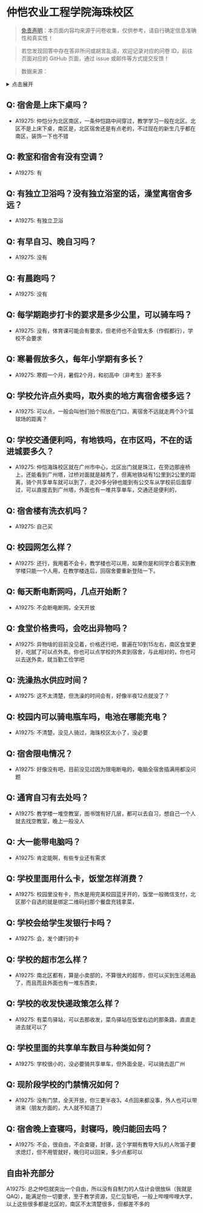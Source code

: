 # 仲恺农业工程学院海珠校区

> [免责声明](https://colleges.chat/#_3)：本页面内容均来源于问卷收集，仅供参考，请自行确定信息准确性和真实性！

> 若您发现回答中存在答非所问或胡言乱语，欢迎记录对应的问卷 ID，前往页面对应的 GitHub 页面，通过 issue 或邮件等方式提交反馈！

> 数据来源：

<details><summary>点击展开</summary>
<ul>
<li>A19275: 485298710@qq.com (2023 年 06 月)</li>
</ul>
</details>

## Q: 宿舍是上床下桌吗？

- A19275: 仲恺分为北区南区，一条仲恺路中间穿过，教学学习一般在北区。北区不是上床下桌，南区是，北区宿舍还是有点老的，不过现在的新生几乎都在南区，装饰一下也不错

## Q: 教室和宿舍有没有空调？

- A19275: 有

## Q: 有独立卫浴吗？没有独立浴室的话，澡堂离宿舍多远？

- A19275: 有独立卫浴

## Q: 有早自习、晚自习吗？

- A19275: 没有

## Q: 有晨跑吗？

- A19275: 没有

## Q: 每学期跑步打卡的要求是多少公里，可以骑车吗？

- A19275: 没有，体育课可能会有要求，但老师也不会管太多（作假都行），学校不会要求

## Q: 寒暑假放多久，每年小学期有多长？

- A19275: 寒假一个月，暑假2个月，和初高中（非考生）差不多

## Q: 学校允许点外卖吗，取外卖的地方离宿舍楼多远？

- A19275: 可以点，一般会叫他们拍个照放在门口，离宿舍不远就走两个3个篮球场的距离？

## Q: 学校交通便利吗，有地铁吗，在市区吗，不在的话进城要多久？

- A19275: 仲恺海珠校区就在广州市中心，北区出门就是珠江，在旁边那座桥上，还能看到广州塔，过桥对面就是越秀了，但离地铁站有1公里到2公里的距离，骑个共享单车就可以到了，走20多分钟也能到有公交车从学校前后面穿过，可以直接去到广州塔，外面也有一堆共享单车，交通还是便利的，

## Q: 宿舍楼有洗衣机吗？

- A19275: 自己买

## Q: 校园网怎么样？

- A19275: 还行，我用着不会卡，教学楼也可以用，如果你是和同学合着买到教学楼只能一个人用，在教学楼连后，回宿舍要重新登陆一下。

## Q: 每天断电断网吗，几点开始断？

- A19275: 不会断电断网，全天开放

## Q: 食堂价格贵吗，会吃出异物吗？

- A19275: 异物啥的目前没见着，价格还行吧，普遍在10到15左右，南区食堂更好，吃腻了可以点外卖。你也可以点学校的外卖到宿舍，与此相对的，你也可以去送外卖，就当勤工俭学吧

## Q: 洗澡热水供应时间？

- A19275: 这不太清楚，但洗澡的时间会有，好像半夜12点就没了？

## Q: 校园内可以骑电瓶车吗，电池在哪能充电？

- A19275: 不清楚，没见人骑过，海珠校区太小了，没必要

## Q: 宿舍限电情况？

- A19275: 好像没有吧，目前没见过因为限电断电的，电脑全宿舍插满用都没问题

## Q: 通宵自习有去处吗？

- A19275: 教学楼一堆空教室，图书馆有好几层，都可以去自习，想自己一个人就去找空教室，晚上一般没人

## Q: 大一能带电脑吗？

- A19275: 肯定能啊，有些专业还有需求

## Q: 学校里面用什么卡，饭堂怎样消费？

- A19275: 校园里没有卡，热水是用完美校园蓝牙开的，饭堂一般微信支付，北区那个自选的就是绑定二维码扫那个餐盘充钱拿菜，

## Q: 学校会给学生发银行卡吗？

- A19275: 会，发个建行的卡

## Q: 学校的超市怎么样？

- A19275: 南北区都有，算是小卖部的，不算很大的超市，但可以买到生活用品了，而且而且外面也有一堆东西卖，

## Q: 学校的收发快递政策怎么样？

- A19275: 有菜鸟驿站，可以去那收发，菜鸟驿站在饭堂右边的那条路，直直走进去就可以了

## Q: 学校里面的共享单车数目与种类如何？

- A19275: 学校很小的，没必要骑共享单车，但外面全是，可以骑去逛广州

## Q: 现阶段学校的门禁情况如何？

- A19275: 没有门禁，全天开放，你三更半夜3，4点回来都没事，外人也可以带进来（朋友方面的，大人就不知道了）

## Q: 宿舍晚上查寝吗，封寝吗，晚归能回去吗？

- A19275: 不会，很自由，不会查寝，封寝，这个学期有教导大队的人吹笛子要求熄灯，但不用管就好，晚归可以回来，多少点都可以

## 自由补充部分

A19275: 总之仲恺就突出一个自由，所以没有自制力的人估计会很放纵（我就是QAQ），能满足你一切要求，至于教学资源，见仁见智吧，一般上哔哩哔哩大学，以上这些很多都是北区的，南区不太清楚很多，但都差不多的